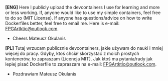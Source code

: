 **[ENG]** Here I publicly upload the devcontainers I use for learning and more or less working. If, anyone would like to use my simple containers, feel free to do so (MIT License). If anyone has questions/advice on how to write Dockerfiles better, feel free to email me. Here is e-mail: FPGArtktic@outlook.com.
* Cheers Mateusz Okulanis

**[PL]** Tutaj wrzucam publicznie devcontainers, jakie używam do nauki i mniej więcej do pracy. Gdyby, ktoś chciał skorzystać z moich prostych kontenerów, to zapraszam (Licencja MIT). Jak ktoś ma pytania/rady jak lepiej pisać Dockerfile to zapraszam na e-mail: FPGArtktic@outlook.com.
* Pozdrawiam Mateusz Okulanis